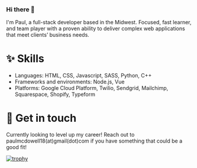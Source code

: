 ### Hi there 👋
I'm Paul, a full-stack developer based in the Midwest. Focused, fast learner, and team player with a proven ability to deliver complex web applications that meet clients’ business needs.

# ✨ Skills
- Languages: HTML, CSS, Javascript, SASS, Python, C++
- Frameworks and environments: Node.js, Vue
- Platforms: Google Cloud Platform, Twilio, Sendgrid, Mailchimp, Squarespace, Shopify, Typeform

# 📧 Get in touch
Currently looking to level up my career! Reach out to paulmcdowell18(at)gmail(dot)com if you have something that could be a good fit!
<!--
**etothepi16/etothepi16** is a ✨ _special_ ✨ repository because its `README.md` (this file) appears on your GitHub profile.

Here are some ideas to get you started:

- 🔭 I’m currently working on ...
- 🌱 I’m currently learning ...
- 👯 I’m looking to collaborate on ...
- 🤔 I’m looking for help with ...
- 💬 Ask me about ...
- 📫 How to reach me: ...
- 😄 Pronouns: ...
- ⚡ Fun fact: ...
-->
[![trophy](https://github-profile-trophy.vercel.app/?username=etothepi16&theme=onedark)](https://github.com/ryo-ma/github-profile-trophy)
